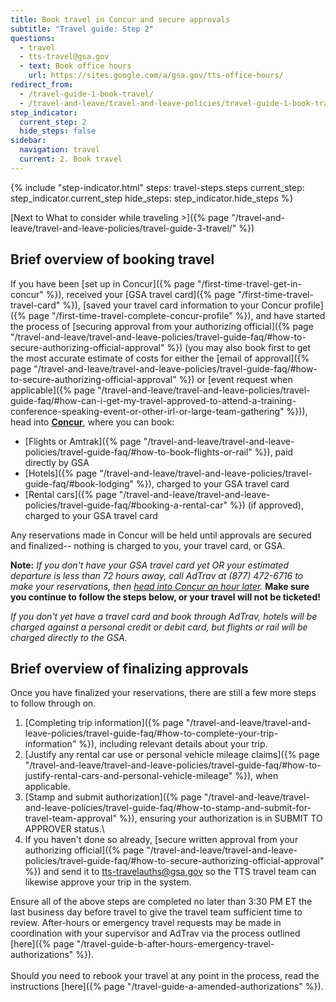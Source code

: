 ```yaml
---
title: Book travel in Concur and secure approvals
subtitle: "Travel guide: Step 2"
questions:
  - travel
  - tts-travel@gsa.gov
  - text: Book office hours
    url: https://sites.google.com/a/gsa.gov/tts-office-hours/
redirect_from:
  - /travel-guide-1-book-travel/
  - /travel-and-leave/travel-and-leave-policies/travel-guide-1-book-travel/
step_indicator:
  current_step: 2
  hide_steps: false
sidebar:
  navigation: travel
  current: 2. Book travel
---
```


{% include "step-indicator.html"
steps: travel-steps.steps
current_step: step_indicator.current_step
hide_steps: step_indicator.hide_steps %}

<!-- prettier-ignore -->
[Next to What to consider while traveling >]({% page "/travel-and-leave/travel-and-leave-policies/travel-guide-3-travel/" %})

## Brief overview of booking travel

If you have been [set up in
Concur]({% page "/first-time-travel-get-in-concur" %}), received your [GSA
travel card]({% page "/first-time-travel-travel-card" %}), [saved your travel
card information to your Concur
profile]({% page "/first-time-travel-complete-concur-profile" %}), and have
started the process of [securing approval from your authorizing
official]({% page "/travel-and-leave/travel-and-leave-policies/travel-guide-faq/#how-to-secure-authorizing-official-approval" %})
(you may also book first to get the most accurate estimate of costs for either
the [email of
approval]({% page "/travel-and-leave/travel-and-leave-policies/travel-guide-faq/#how-to-secure-authorizing-official-approval" %})
or [event request when
applicable]({% page "/travel-and-leave/travel-and-leave-policies/travel-guide-faq/#how-can-i-get-my-travel-approved-to-attend-a-training-conference-speaking-event-or-other-irl-or-large-team-gathering" %})),
head into **[Concur](https://travel.gsa.gov)**, where you can book:

- [Flights or
  Amtrak]({% page "/travel-and-leave/travel-and-leave-policies/travel-guide-faq/#how-to-book-flights-or-rail" %}),
  paid directly by GSA
- [Hotels]({% page "/travel-and-leave/travel-and-leave-policies/travel-guide-faq/#book-lodging" %}),
  charged to your GSA travel card
- [Rental
  cars]({% page "/travel-and-leave/travel-and-leave-policies/travel-guide-faq/#booking-a-rental-car" %})
  (if approved), charged to your GSA travel card

Any reservations made in Concur will be held until approvals are secured and
finalized-- nothing is charged to you, your travel card, or GSA.

**Note:** _If you don't have your GSA travel card yet OR your estimated
departure is less than 72 hours away, call AdTrav at (877) 472-6716 to make your
reservations, then [head into Concur an hour later](https://travel.gsa.gov)._
**Make sure you continue to follow the steps below, or your travel will not be
ticketed!**

_If you don't yet have a travel card and book through AdTrav, hotels will be
charged against a personal credit or debit card, but flights or rail will be
charged directly to the GSA._

## Brief overview of finalizing approvals

Once you have finalized your reservations, there are still a few more steps to
follow through on.

1. [Completing trip
   information]({% page "/travel-and-leave/travel-and-leave-policies/travel-guide-faq/#how-to-complete-your-trip-information" %}),
   including relevant details about your trip.
2. [Justify any rental car use or personal vehicle mileage
   claims]({% page "/travel-and-leave/travel-and-leave-policies/travel-guide-faq/#how-to-justify-rental-cars-and-personal-vehicle-mileage" %}),
   when applicable.
3. [Stamp and submit
   authorization]({% page "/travel-and-leave/travel-and-leave-policies/travel-guide-faq/#how-to-stamp-and-submit-for-travel-team-approval" %}),
   ensuring your authorization is in SUBMIT TO APPROVER status.\
4. If you haven't done so already, [secure written approval from your
   authorizing
   official]({% page "/travel-and-leave/travel-and-leave-policies/travel-guide-faq/#how-to-secure-authorizing-official-approval" %})
   and send it to tts-travelauths@gsa.gov so the TTS travel team can likewise
   approve your trip in the system.

Ensure all of the above steps are completed no later than 3:30 PM ET the last
business day before travel to give the travel team sufficient time to review.
After-hours or emergency travel requests may be made in coordination with your
supervisor and AdTrav via the process outlined
[here]({% page "/travel-guide-b-after-hours-emergency-travel-authorizations" %}).<br>
<br> Should you need to rebook your travel at any point in the process, read the
instructions [here]({% page "/travel-guide-a-amended-authorizations" %}).

